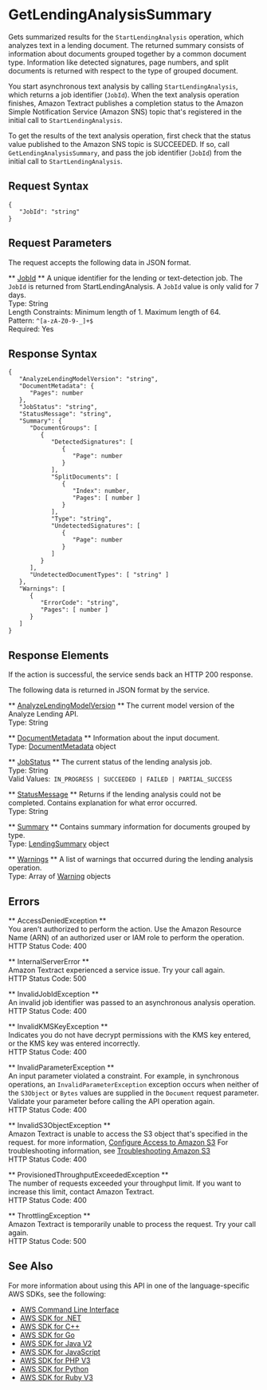 # GetLendingAnalysisSummary<a name="API_GetLendingAnalysisSummary"></a>

Gets summarized results for the `StartLendingAnalysis` operation, which analyzes text in a lending document\. The returned summary consists of information about documents grouped together by a common document type\. Information like detected signatures, page numbers, and split documents is returned with respect to the type of grouped document\. 

You start asynchronous text analysis by calling `StartLendingAnalysis`, which returns a job identifier \(`JobId`\)\. When the text analysis operation finishes, Amazon Textract publishes a completion status to the Amazon Simple Notification Service \(Amazon SNS\) topic that's registered in the initial call to `StartLendingAnalysis`\. 

To get the results of the text analysis operation, first check that the status value published to the Amazon SNS topic is SUCCEEDED\. If so, call `GetLendingAnalysisSummary`, and pass the job identifier \(`JobId`\) from the initial call to `StartLendingAnalysis`\.

## Request Syntax<a name="API_GetLendingAnalysisSummary_RequestSyntax"></a>

```
{
   "JobId": "string"
}
```

## Request Parameters<a name="API_GetLendingAnalysisSummary_RequestParameters"></a>

The request accepts the following data in JSON format\.

 ** [JobId](#API_GetLendingAnalysisSummary_RequestSyntax) **   <a name="Textract-GetLendingAnalysisSummary-request-JobId"></a>
 A unique identifier for the lending or text\-detection job\. The `JobId` is returned from StartLendingAnalysis\. A `JobId` value is only valid for 7 days\.  
Type: String  
Length Constraints: Minimum length of 1\. Maximum length of 64\.  
Pattern: `^[a-zA-Z0-9-_]+$`   
Required: Yes

## Response Syntax<a name="API_GetLendingAnalysisSummary_ResponseSyntax"></a>

```
{
   "AnalyzeLendingModelVersion": "string",
   "DocumentMetadata": { 
      "Pages": number
   },
   "JobStatus": "string",
   "StatusMessage": "string",
   "Summary": { 
      "DocumentGroups": [ 
         { 
            "DetectedSignatures": [ 
               { 
                  "Page": number
               }
            ],
            "SplitDocuments": [ 
               { 
                  "Index": number,
                  "Pages": [ number ]
               }
            ],
            "Type": "string",
            "UndetectedSignatures": [ 
               { 
                  "Page": number
               }
            ]
         }
      ],
      "UndetectedDocumentTypes": [ "string" ]
   },
   "Warnings": [ 
      { 
         "ErrorCode": "string",
         "Pages": [ number ]
      }
   ]
}
```

## Response Elements<a name="API_GetLendingAnalysisSummary_ResponseElements"></a>

If the action is successful, the service sends back an HTTP 200 response\.

The following data is returned in JSON format by the service\.

 ** [AnalyzeLendingModelVersion](#API_GetLendingAnalysisSummary_ResponseSyntax) **   <a name="Textract-GetLendingAnalysisSummary-response-AnalyzeLendingModelVersion"></a>
The current model version of the Analyze Lending API\.  
Type: String

 ** [DocumentMetadata](#API_GetLendingAnalysisSummary_ResponseSyntax) **   <a name="Textract-GetLendingAnalysisSummary-response-DocumentMetadata"></a>
Information about the input document\.  
Type: [DocumentMetadata](API_DocumentMetadata.md) object

 ** [JobStatus](#API_GetLendingAnalysisSummary_ResponseSyntax) **   <a name="Textract-GetLendingAnalysisSummary-response-JobStatus"></a>
 The current status of the lending analysis job\.   
Type: String  
Valid Values:` IN_PROGRESS | SUCCEEDED | FAILED | PARTIAL_SUCCESS` 

 ** [StatusMessage](#API_GetLendingAnalysisSummary_ResponseSyntax) **   <a name="Textract-GetLendingAnalysisSummary-response-StatusMessage"></a>
Returns if the lending analysis could not be completed\. Contains explanation for what error occurred\.  
Type: String

 ** [Summary](#API_GetLendingAnalysisSummary_ResponseSyntax) **   <a name="Textract-GetLendingAnalysisSummary-response-Summary"></a>
 Contains summary information for documents grouped by type\.  
Type: [LendingSummary](API_LendingSummary.md) object

 ** [Warnings](#API_GetLendingAnalysisSummary_ResponseSyntax) **   <a name="Textract-GetLendingAnalysisSummary-response-Warnings"></a>
A list of warnings that occurred during the lending analysis operation\.  
Type: Array of [Warning](API_Warning.md) objects

## Errors<a name="API_GetLendingAnalysisSummary_Errors"></a>

 ** AccessDeniedException **   
You aren't authorized to perform the action\. Use the Amazon Resource Name \(ARN\) of an authorized user or IAM role to perform the operation\.  
HTTP Status Code: 400

 ** InternalServerError **   
Amazon Textract experienced a service issue\. Try your call again\.  
HTTP Status Code: 500

 ** InvalidJobIdException **   
An invalid job identifier was passed to an asynchronous analysis operation\.  
HTTP Status Code: 400

 ** InvalidKMSKeyException **   
 Indicates you do not have decrypt permissions with the KMS key entered, or the KMS key was entered incorrectly\.   
HTTP Status Code: 400

 ** InvalidParameterException **   
An input parameter violated a constraint\. For example, in synchronous operations, an `InvalidParameterException` exception occurs when neither of the `S3Object` or `Bytes` values are supplied in the `Document` request parameter\. Validate your parameter before calling the API operation again\.  
HTTP Status Code: 400

 ** InvalidS3ObjectException **   
Amazon Textract is unable to access the S3 object that's specified in the request\. for more information, [Configure Access to Amazon S3](https://docs.aws.amazon.com/AmazonS3/latest/dev/s3-access-control.html) For troubleshooting information, see [Troubleshooting Amazon S3](https://docs.aws.amazon.com/AmazonS3/latest/dev/troubleshooting.html)   
HTTP Status Code: 400

 ** ProvisionedThroughputExceededException **   
The number of requests exceeded your throughput limit\. If you want to increase this limit, contact Amazon Textract\.  
HTTP Status Code: 400

 ** ThrottlingException **   
Amazon Textract is temporarily unable to process the request\. Try your call again\.  
HTTP Status Code: 500

## See Also<a name="API_GetLendingAnalysisSummary_SeeAlso"></a>

For more information about using this API in one of the language\-specific AWS SDKs, see the following:
+  [AWS Command Line Interface](https://docs.aws.amazon.com/goto/aws-cli/textract-2018-06-27/GetLendingAnalysisSummary) 
+  [AWS SDK for \.NET](https://docs.aws.amazon.com/goto/DotNetSDKV3/textract-2018-06-27/GetLendingAnalysisSummary) 
+  [AWS SDK for C\+\+](https://docs.aws.amazon.com/goto/SdkForCpp/textract-2018-06-27/GetLendingAnalysisSummary) 
+  [AWS SDK for Go](https://docs.aws.amazon.com/goto/SdkForGoV1/textract-2018-06-27/GetLendingAnalysisSummary) 
+  [AWS SDK for Java V2](https://docs.aws.amazon.com/goto/SdkForJavaV2/textract-2018-06-27/GetLendingAnalysisSummary) 
+  [AWS SDK for JavaScript](https://docs.aws.amazon.com/goto/AWSJavaScriptSDK/textract-2018-06-27/GetLendingAnalysisSummary) 
+  [AWS SDK for PHP V3](https://docs.aws.amazon.com/goto/SdkForPHPV3/textract-2018-06-27/GetLendingAnalysisSummary) 
+  [AWS SDK for Python](https://docs.aws.amazon.com/goto/boto3/textract-2018-06-27/GetLendingAnalysisSummary) 
+  [AWS SDK for Ruby V3](https://docs.aws.amazon.com/goto/SdkForRubyV3/textract-2018-06-27/GetLendingAnalysisSummary) 